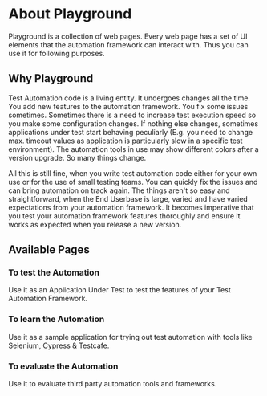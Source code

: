 # About Playground

Playground is a collection of web pages. Every web page has a set of UI elements that the automation framework can interact with. Thus you can use it for following purposes.

## Why Playground

Test Automation code is a living entity. It undergoes changes all the time. You add new features to the automation framework. You fix some issues sometimes. Sometimes there is a need to increase test execution speed so you make some configuration changes. If nothing else changes, sometimes applications under test start behaving peculiarly (E.g. you need to change max. timeout values as application is particularly slow in a specific test environment). The automation tools in use may show different colors after a version upgrade. So many things change.

All this is still fine, when you write test automation code either for your own use or for the use of small testing teams. You can quickly fix the issues and can bring automation on track again. The things aren't so easy and straightforward, when the End Userbase is large, varied and have varied expectations from your automation framework. It becomes imperative that you test your automation framework features thoroughly and ensure it works as expected when you release a new version.

## Available Pages

### To test the Automation
Use it as an Application Under Test to test the features of your Test Automation Framework.

### To learn the Automation
Use it as a sample application for trying out test automation with tools like Selenium, Cypress & Testcafe.

### To evaluate the Automation
Use it to evaluate third party automation tools and frameworks.

